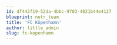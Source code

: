```yaml
---
id: df442f19-52da-4bbc-9703-4021b44e4127
blueprint: netr_team
title: 'FC Köpenhamn'
author: little_admin
slug: fc-kopenhamn
---
```

